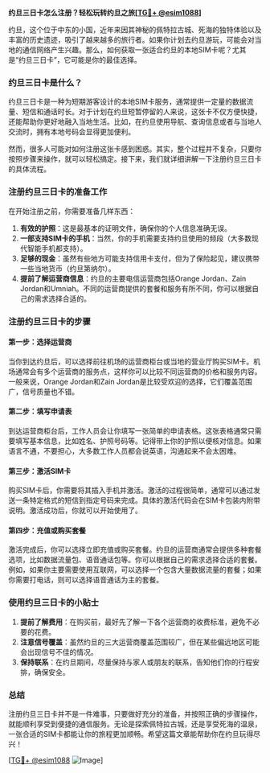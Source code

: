 **约旦三日卡怎么注册？轻松玩转约旦之旅[[TG💪+ @esim1088](https://t.me/s/esim1088)]**

约旦，这个位于中东的小国，近年来因其神秘的佩特拉古城、死海的独特体验以及丰富的历史遗迹，吸引了越来越多的旅行者。如果你计划去约旦游玩，可能会对当地的通信网络产生兴趣。那么，如何获取一张适合约旦的本地SIM卡呢？尤其是“约旦三日卡”，它可能是你的最佳选择。

### 约旦三日卡是什么？

约旦三日卡是一种为短期游客设计的本地SIM卡服务，通常提供一定量的数据流量、短信和通话时长。对于计划在约旦短暂停留的人来说，这张卡不仅方便快捷，还能帮助你更好地融入当地生活。比如，在约旦使用导航、查询信息或者与当地人交流时，拥有本地号码会显得更加便利。

然而，很多人可能对如何注册这张卡感到困惑。其实，整个过程并不复杂，只要你按照步骤来操作，就可以轻松搞定。接下来，我们就详细讲解一下注册约旦三日卡的具体流程。

### 注册约旦三日卡的准备工作

在开始注册之前，你需要准备几样东西：

1. **有效的护照**：这是最基本的证明文件，确保你的个人信息准确无误。
2. **一部支持SIM卡的手机**：当然，你的手机需要支持约旦使用的频段（大多数现代智能手机都支持）。
3. **足够的现金**：虽然有些地方可能支持信用卡支付，但为了保险起见，建议携带一些当地货币（约旦第纳尔）。
4. **提前了解运营商信息**：约旦的主要电信运营商包括Orange Jordan、Zain Jordan和Umniah。不同的运营商提供的套餐和服务有所不同，你可以根据自己的需求选择合适的。

### 注册约旦三日卡的步骤

#### 第一步：选择运营商

当你到达约旦后，可以选择前往机场的运营商柜台或当地的营业厅购买SIM卡。机场通常会有多个运营商的服务点，这样你可以比较不同运营商的价格和服务内容。一般来说，Orange Jordan和Zain Jordan是比较受欢迎的选择，它们覆盖范围广，信号质量也不错。

#### 第二步：填写申请表

到达运营商柜台后，工作人员会让你填写一张简单的申请表格。这张表格通常只需要填写基本信息，比如姓名、护照号码等。记得带上你的护照以便核对信息。如果语言不通，不要担心，大多数工作人员都会说英语，沟通起来不会太困难。

#### 第三步：激活SIM卡

购买SIM卡后，你需要将其插入手机并激活。激活的过程很简单，通常可以通过发送一条特定格式的短信到指定号码来完成。具体的激活代码会在SIM卡包装内附带说明。激活成功后，你就可以开始使用了。

#### 第四步：充值或购买套餐

激活完成后，你可以选择立即充值或购买套餐。约旦的运营商通常会提供多种套餐选项，比如数据流量包、语音通话包等。你可以根据自己的需求选择合适的套餐。例如，如果你主要需要使用互联网，可以选择一个包含大量数据流量的套餐；如果你需要打电话，则可以选择语音通话为主的套餐。

### 使用约旦三日卡的小贴士

1. **提前了解费用**：在购买前，最好先了解一下各个运营商的收费标准，避免不必要的花费。
2. **注意信号覆盖**：虽然约旦的三大运营商覆盖范围较广，但在某些偏远地区可能会出现信号不佳的情况。
3. **保持联系**：在约旦期间，尽量保持与家人或朋友的联系，告知他们你的行程安排，确保安全。

### 总结

注册约旦三日卡并不是一件难事，只要做好充分的准备，并按照正确的步骤操作，就能顺利享受到便捷的通信服务。无论是探索佩特拉古城，还是享受死海的温泉，一张合适的SIM卡都能让你的旅程更加顺畅。希望这篇文章能帮助你在约旦玩得尽兴！

[[TG💪+ @esim1088](https://t.me/s/esim1088) ![Image](https://i.postimg.cc/4NQfJmqS/Snipaste-2025-05-13-00-14-12.png)]